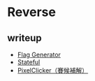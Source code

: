 # Reverse
## writeup
- [Flag Generator](Flag%20Generator)
- [Stateful](Stateful)
- [PixelClicker（賽候補解）](PixelClicker)
